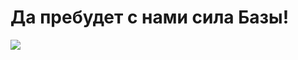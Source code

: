 # Да пребудет с нами сила Базы!

![](https://static.wikia.nocookie.net/rustarwars/images/d/d6/Yoda_SWSB.png/revision/latest/scale-to-width-down/500?cb=20171222112613)
